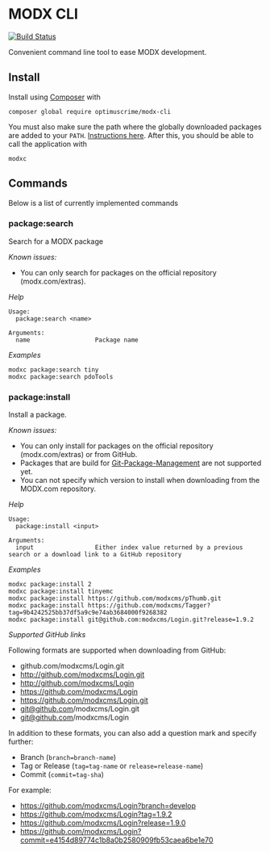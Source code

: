 # MODX CLI

[![Build Status](https://travis-ci.org/OptimusCrime/modx-cli.svg?branch=master)](https://travis-ci.org/OptimusCrime/modx-cli)

Convenient command line tool to ease MODX development.

## Install

Install using [Composer](https://getcomposer.org) with

```
composer global require optimuscrime/modx-cli
```

You must also make sure the path where the globally downloaded packages are added to your `PATH`. [Instructions here](https://coderwall.com/p/ma_cuq/using-composer-to-manage-global-packages). After this, you should be able to call the application with

```
modxc
```

## Commands

Below is a list of currently implemented commands

### package:search

Search for a MODX package

*Known issues:*

- You can only search for packages on the official repository (modx.com/extras).

*Help*

```
Usage:
  package:search <name>

Arguments:
  name                  Package name
```

*Examples*

```
modxc package:search tiny
modxc package:search pdoTools
```

### package:install

Install a package.

*Known issues:*

- You can only install for packages on the official repository (modx.com/extras) or from GitHub.
- Packages that are build for [Git-Package-Management](https://github.com/theboxer/Git-Package-Management) are not supported yet.
- You can not specify which version to install when downloading from the MODX.com repository.

*Help*

```
Usage:
  package:install <input>

Arguments:
  input                 Either index value returned by a previous search or a download link to a GitHub repository
```

*Examples*

```
modxc package:install 2
modxc package:install tinyemc
modxc package:install https://github.com/modxcms/pThumb.git
modxc package:install https://github.com/modxcms/Tagger?tag=9b4242525bb37df5a9c9e74ab3684000f9268382
modxc package:install git@github.com:modxcms/Login.git?release=1.9.2
```

*Supported GitHub links*

Following formats are supported when downloading from GitHub:

- github.com/modxcms/Login.git
- http://github.com/modxcms/Login.git
- http://github.com/modxcms/Login
- https://github.com/modxcms/Login
- https://github.com/modxcms/Login.git
- git@github.com/modxcms/Login.git
- git@github.com/modxcms/Login

In addition to these formats, you can also add a question mark and specify further:

- Branch (`branch=branch-name`)
- Tag or Release (`tag=tag-name` or `release=release-name`)
- Commit (`commit=tag-sha`)

For example:

- https://github.com/modxcms/Login?branch=develop
- https://github.com/modxcms/Login?tag=1.9.2
- https://github.com/modxcms/Login?release=1.9.0
- https://github.com/modxcms/Login?commit=e4154d89774c1b8a0b2580909fb53caea6be1e70


